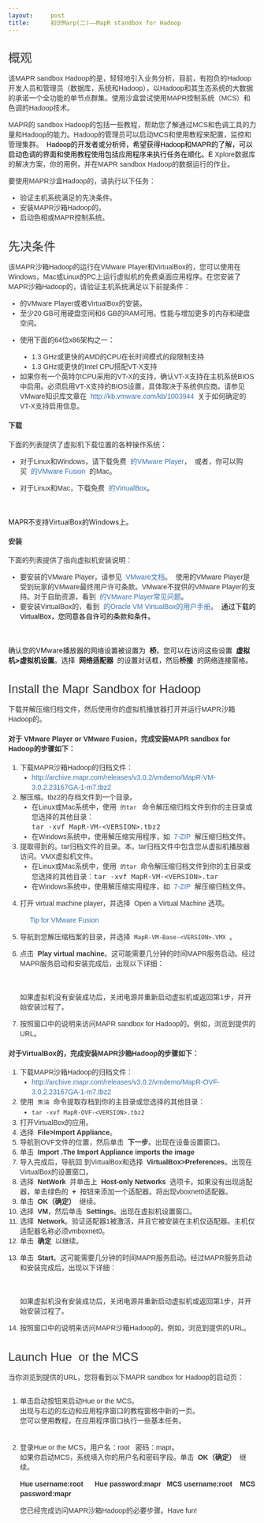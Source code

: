 ```yaml
---
layout:     post
title:      初识Marp(二)——MapR standbox for Hadoop
---
```

<div id="article_content" class="article_content clearfix csdn-tracking-statistics" data-pid="blog" data-mod="popu_307" data-dsm="post">
								            <link rel="stylesheet" href="https://csdnimg.cn/release/phoenix/template/css/ck_htmledit_views-f76675cdea.css">
						<div class="htmledit_views" id="content_views">
                
<h1 id="MapRSandboxforHadoop-Overview" style="font-size:24px;font-weight:normal;line-height:1.25;color:rgb(51,51,51);border-bottom-color:rgb(3,8,13);font-family:Arial, sans-serif;">
<span>概观</span></h1>
<p style="color:rgb(51,51,51);font-family:Arial, sans-serif;font-size:14px;line-height:20px;">
该MAPR sandbox Hadoop的是，轻轻地引入业务分析，目前，有抱负的Hadoop开发人员和管理员（数据库，系统和Hadoop），以Hadoop和其生态系统的大数据的承诺一个全功能的单节点群集。使用沙盒尝试使用MAPR控制系统（MCS）和色调的Hadoop技术。</p>
<p style="color:rgb(51,51,51);font-family:Arial, sans-serif;font-size:14px;line-height:20px;">
MAPR的 <span style="color:rgb(51,51,51);font-family:Arial, sans-serif;font-size:14px;line-height:20px;">
sandbox </span>Hadoop的包括一些教程，帮助您了解通过MCS和色调工具的力量和Hadoop的能力。Hadoop的管理员可以启动MCS和使用教程来配置，监控和管理集群。  <span style="color:rgb(0,0,0);">Hadoop的开发者或分析师，希望获得Hadoop和MAPR的了解，可以启动色调的界面和使用教程使用包括应用程序来执行任务在顺化。Ë</span> Xplore数据库的解决方案，你的用例，并在MAPR <span style="color:rgb(51,51,51);font-family:Arial, sans-serif;font-size:14px;line-height:20px;">sandbox </span>Hadoop的数据运行的作业。</p>
<p style="color:rgb(51,51,51);font-family:Arial, sans-serif;font-size:14px;line-height:20px;">
要使用MAPR沙盒Hadoop的，请执行以下任务：</p>
<ul style="color:rgb(51,51,51);font-family:Arial, sans-serif;font-size:14px;line-height:20px;"><li>验证主机系统满足的先决条件。</li><li>安装MAPR沙箱Hadoop的。</li><li>启动色相或MAPR控制系统。</li></ul><h1 id="MapRSandboxforHadoop-Prerequisites" style="font-size:24px;font-weight:normal;line-height:1.25;color:rgb(51,51,51);border-bottom-color:rgb(3,8,13);font-family:Arial, sans-serif;">
先决条件</h1>
<p style="color:rgb(51,51,51);font-family:Arial, sans-serif;font-size:14px;line-height:20px;">
该MAPR沙箱Hadoop的运行在VMware Player和VirtualBox的，您可以使用在Windows，Mac或Linux的PC上运行虚拟机的免费桌面应用程序。在您安装了MAPR沙箱Hadoop的，请验证主机系统满足以下前提条件：</p>
<ul style="color:rgb(51,51,51);font-family:Arial, sans-serif;font-size:14px;line-height:20px;"><li>的VMware Player或者VirtualBox的安装。</li><li>至少20 GB可用硬盘空间和6 GB的RAM可用。性能与增加更多的内存和硬盘空间。</li><li>
<p>使用下面的64位x86架构之一：</p>
<ul style="list-style-type:disc;"><li>1.3 GHz或更快的AMD的CPU在长时间模式的段限制支持</li><li>1.3 GHz或更快的Intel CPU搭配VT-X支持</li></ul></li><li>如果你有一个英特尔CPU采用的VT-X的支持，确认VT-X支持在主机系统BIOS中启用。必须启用VT-X支持的BIOS设置，具体取决于系统供应商。请参见<br>
VMware知识库文章在  <a class="external-link" href="http://kb.vmware.com/kb/1003944" rel="nofollow" style="color:rgb(59,115,175);text-decoration:none;">http://kb.vmware.com/kb/1003944</a>  关于如何确定的VT-X支持启用信息。</li></ul><h4 id="MapRSandboxforHadoop-Downloads" style="font-size:14px;line-height:20px;color:rgb(51,51,51);font-family:Arial, sans-serif;">
下载</h4>
<p style="color:rgb(51,51,51);font-family:Arial, sans-serif;font-size:14px;line-height:20px;">
下面的列表提供了虚拟机下载位置的各种操作系统： </p>
<ul style="color:rgb(51,51,51);font-family:Arial, sans-serif;font-size:14px;line-height:20px;"><li>对于Linux和Windows，请下载免费  <a class="external-link" href="https://my.vmware.com/web/vmware/free#desktop_end_user_computing/vmware_player/6_0" rel="nofollow" style="color:rgb(59,115,175);text-decoration:none;">的VMware Player</a>，  或者，你可以购买  <a class="external-link" href="http://www.vmware.com/products/fusion/" rel="nofollow" style="color:rgb(59,115,175);text-decoration:none;">的VMware
 Fusion </a> 的Mac。</li><li>
<p>对于Linux和Mac，下载免费  <a class="external-link" href="https://www.virtualbox.org/wiki/Downloads" rel="nofollow" style="color:rgb(59,115,175);text-decoration:none;">的VirtualBox</a>。 </p>
</li></ul><div class="aui-message warning shadowed information-macro"><span class="aui-icon icon-warning" style="border:none;display:inline-block;text-indent:-999em;vertical-align:text-bottom;width:16px;">图标</span>
<div class="message-content">
<p>MAPR不支持VirtualBox的Windows上。</p>
</div>
</div>
<h4 id="MapRSandboxforHadoop-Installation" style="font-size:14px;line-height:20px;color:rgb(51,51,51);font-family:Arial, sans-serif;">
安装</h4>
<p style="color:rgb(51,51,51);font-family:Arial, sans-serif;font-size:14px;line-height:20px;">
下面的列表提供了指向虚拟机安装说明：</p>
<ul style="color:rgb(51,51,51);font-family:Arial, sans-serif;font-size:14px;line-height:20px;"><li>要安装的VMware Player，请参见  <a class="external-link" href="http://www.vmware.com/support/pubs/player_pubs.html" rel="nofollow" style="color:rgb(59,115,175);text-decoration:none;">VMware文档</a>。  使用的VMware Player是受到玩家的VMware最终用户许可条款。VMware不提供的VMware
 Player的支持。对于自助资源，看到  <a class="external-link" href="http://www.vmware.com/products/player/faqs.html" rel="nofollow" style="color:rgb(59,115,175);text-decoration:none;">的VMware Player常见问题</a>。</li><li>要安装VirtualBox的，看到  <a class="external-link" href="http://dlc.sun.com.edgesuite.net/virtualbox/4.3.4/UserManual.pdf" rel="nofollow" style="color:rgb(59,115,175);text-decoration:none;">的Oracle VM VirtualBox的用户手册</a>。  <span style="color:rgb(0,0,0);">通过下载的VirtualBox，您同意各自许可的条款和条件。 </span></li></ul><div class="aui-message warning shadowed information-macro"><span class="aui-icon icon-warning" style="border:none;display:inline-block;text-indent:-999em;vertical-align:text-bottom;width:16px;">图标</span>
<div class="message-content">
<p>确认您的VMware播放器的网络设置被设置为  <strong>桥</strong>。您可以在访问这些设置  <strong>虚拟机&gt;虚拟机设置</strong>。选择  <strong>网络适配器</strong>  的设置对话框，然后<strong>桥接</strong>  的网络连接窗格。</p>
</div>
</div>
<h1 id="MapRSandboxforHadoop-InstalltheMapRSandboxforHadoop" style="font-size:24px;font-weight:normal;line-height:1.25;color:rgb(51,51,51);border-bottom-color:rgb(3,8,13);font-family:Arial, sans-serif;">
Install the Mapr Sandbox for Hadoop</h1>
<p style="color:rgb(51,51,51);font-family:Arial, sans-serif;font-size:14px;line-height:20px;">
下载并解压缩归档文件，然后使用你的虚拟机播放器打开并运行MAPR沙箱Hadoop的。</p>
<h4 id="MapRSandboxforHadoop-ForVMwarePlayerorVMwareFusion,completethefollowingstepstoinstalltheMapRSandboxforHadoop:" style="font-size:14px;line-height:20px;color:rgb(51,51,51);font-family:Arial, sans-serif;">
对于<strong> VMware Player or VMware Fusion</strong>，完成安装MAPR sandbox for Hadoop的步骤如下：</h4>
<ol style="color:rgb(51,51,51);font-family:Arial, sans-serif;font-size:14px;line-height:20px;"><li>下载MAPR沙箱Hadoop的归档文件：<br><ul style="list-style-type:disc;"><li><a class="external-link" href="http://archive.mapr.com/releases/v3.0.2/vmdemo/MapR-VM-3.0.2.23167GA-1-m7.tbz2" rel="nofollow" style="color:rgb(59,115,175);text-decoration:none;">http://archive.mapr.com/releases/v3.0.2/vmdemo/MapR-VM-3.0.2.23167GA-1-m7.tbz2</a></li></ul></li><li>解压缩。tbz2的存档文件到一个目录。 <br><ul style="list-style-type:disc;"><li><span style="line-height:1.4285715;">在Linux或Mac系统中，使用  </span><code style="line-height:1.4285715;">的tar </code><span style="line-height:1.4285715;"> 命令解压缩归档文件到你的主目录或您选择的其他目录：<br></span><span style="font-family:monospace;line-height:1.4285715;">tar -xvf MapR-VM-&lt;VERSION&gt;.tbz2</span></li></ul><ul style="list-style-type:disc;"><li>在Windows系统中，使用解压缩实用程序，如  <a class="external-link" href="http://www.7-zip.org/" rel="nofollow" style="color:rgb(59,115,175);text-decoration:none;">7-ZIP</a>  解压缩归档文件。</li></ul></li><li>提取得到的。tar归档文件的目录。本。tar归档文件中包含您从虚拟机播放器访问。VMX虚拟机文件。<br><ul style="list-style-type:disc;"><li>在Linux或Mac系统中，使用  <code>的tar</code>  命令解压缩归档文件到你的主目录或您选择的其他目录：<span style="font-family:monospace;">tar -xvf MapR-VM-&lt;VERSION&gt;.tar</span></li><li>在Windows系统中，使用解压缩实用程序，如  <a class="external-link" href="http://www.7-zip.org/" rel="nofollow" style="color:rgb(59,115,175);text-decoration:none;">7-ZIP</a>  解压缩归档文件。</li></ul></li><li>
<p>打开 virtual machine player，并选择  Open a Virtual Machine<strong> </strong>选项。 </p>
<div id="expander-323825092" class="expand-container">
<div id="expander-control-323825092" class="expand-control">
<span class="expand-control-icon icon" style="display:inline-block;min-width:16px;text-indent:-9999em;font-size:0px;vertical-align:text-bottom;width:20px;"> </span><span class="expand-control-text" style="vertical-align:top;color:rgb(59,115,175);">Tip
 for VMware Fusion</span></div>
</div>
</li><li>
<p><span style="line-height:1.4285715;">导航到您解压缩档案的目录，并选择  </span><code style="line-height:1.4285715;">MapR-VM-Base-&lt;VERSION&gt;.VMX </code><span style="line-height:1.4285715;">。</span></p>
</li><li>
<p>点击  <strong>Play virtual machine</strong>。这可能需要几分钟的时间MAPR服务启动。经过MAPR服务启动和安装完成后，出现以下详细：<br><img src="https://img-blog.csdn.net/20140101142056500?watermark/2/text/aHR0cDovL2Jsb2cuY3Nkbi5uZXQvbWFveGlhb19qc2Q=/font/5a6L5L2T/fontsize/400/fill/I0JBQkFCMA==/dissolve/70/gravity/SouthEast" alt=""><br></p>
<div class="aui-message warning shadowed information-macro"><span class="aui-icon icon-warning" style="border:none;display:inline-block;text-indent:-999em;vertical-align:text-bottom;width:16px;">图标</span>
<div class="message-content">
<p>如果虚拟机没有安装成功后，关闭电源并重新启动虚拟机或返回第1步，并开始安装过程了。</p>
</div>
</div>
</li><li>按照窗口中的说明来访问MAPR sandbox for Hadoop的。例如，浏览到提供的URL。</li></ol><h4 id="MapRSandboxforHadoop-ForVirtualBox,completethefollowingstepstoinstalltheMapRSandboxforHadoop:" style="font-size:14px;line-height:20px;color:rgb(51,51,51);font-family:Arial, sans-serif;">
<strong>对于VirtualBox的，完成安装MAPR沙箱Hadoop的步骤如下：</strong></h4>
<ol style="color:rgb(51,51,51);font-family:Arial, sans-serif;font-size:14px;line-height:20px;"><li>下载MAPR沙箱Hadoop的归档文件：
<ul style="list-style-type:disc;"><li><a class="external-link" href="http://archive.mapr.com/releases/v3.0.2/vmdemo/MapR-OVF-3.0.2.23167GA-1-m7.tbz2" rel="nofollow" style="color:rgb(59,115,175);text-decoration:none;">http://archive.mapr.com/releases/v3.0.2/vmdemo/MapR-OVF-3.0.2.23167GA-1-m7.tbz2</a></li></ul></li><li>使用  <code>焦油</code>  命令提取存档到你的主目录或您选择的其他目录：<br><ul style="list-style-type:disc;"><li><code>tar -xvf MapR-OVF-&lt;VERSION&gt;.tbz2  </code></li></ul></li><li>打开VirtualBox的应用。</li><li>选择  <strong>File&gt;Import Appliance</strong>。</li><li>导航到OVF文件的位置，然后单击  <strong>下一步</strong>。出现在设备设置窗口。</li><li>单击  <strong>Import .The Import Appliance imports the image</strong></li><li>导入完成后，导航回 ​​到VirtualBox和选择  <strong>VirtualBox&gt;Preferences</strong>。出现在VirtualBox的设置窗口。</li><li>选择  <strong>NetWork</strong>  并单击上  <strong>Host-only Networks</strong>  选项卡。如果没有出现适配器，单击绿色的  <strong>+</strong>  按钮来添加一个适配器。将出现vboxnet0适配器。</li><li>单击  <strong>OK（确定）</strong>  继续。</li><li>选择  <strong>VM</strong>，然后单击  <strong>Settings</strong>。出现在虚拟机设置窗口。</li><li>选择  <strong>Network</strong>。验证适配器1被激活，并且它被安装在主机仅适配器。主机仅适配器名称必须vmboxnet0。</li><li>单击  <strong>确定</strong>  以继续。</li><li>
<p>单击  <strong>Start</strong>。这可能需要几分钟的时间MAPR服务启动。经过MAPR服务启动和安装完成后，出现以下详细：<br><img src="https://img-blog.csdn.net/20140101143059156?watermark/2/text/aHR0cDovL2Jsb2cuY3Nkbi5uZXQvbWFveGlhb19qc2Q=/font/5a6L5L2T/fontsize/400/fill/I0JBQkFCMA==/dissolve/70/gravity/SouthEast" alt=""><br></p>
<div class="aui-message warning shadowed information-macro"><span class="aui-icon icon-warning" style="border:none;display:inline-block;text-indent:-999em;vertical-align:text-bottom;width:16px;">图标</span>
<div class="message-content">
<p>如果虚拟机没有安装成功后，关闭电源并重新启动虚拟机或返回第1步，并开始安装过程了。</p>
</div>
</div>
</li><li>按照窗口中的说明来访问MAPR沙箱Hadoop的。例如，浏览到提供的URL。</li></ol><h1 id="MapRSandboxforHadoop-LaunchHueortheMCS" style="font-size:24px;font-weight:normal;line-height:1.25;color:rgb(51,51,51);border-bottom-color:rgb(3,8,13);font-family:Arial, sans-serif;">
Launch Hue  or the MCS </h1>
<p style="color:rgb(51,51,51);font-family:Arial, sans-serif;font-size:14px;line-height:20px;">
当你浏览到提供的URL，您将看到以下MAPR sandbox for Hadoop的启动页：</p>
<p style="color:rgb(51,51,51);font-family:Arial, sans-serif;font-size:14px;line-height:20px;">
<img src="https://img-blog.csdn.net/20140101143408625?watermark/2/text/aHR0cDovL2Jsb2cuY3Nkbi5uZXQvbWFveGlhb19qc2Q=/font/5a6L5L2T/fontsize/400/fill/I0JBQkFCMA==/dissolve/70/gravity/SouthEast" alt=""><br></p>
<ol style="color:rgb(51,51,51);font-family:Arial, sans-serif;font-size:14px;line-height:20px;"><li>单击启动按钮来启动Hue or the MCS。  <br>
出现与右边的左边和应用程序窗口的教程窗格中新的一页。  <br>
您可以使用教程，在应用程序窗口执行一些基本任务。<br><img src="https://img-blog.csdn.net/20140101143610468?watermark/2/text/aHR0cDovL2Jsb2cuY3Nkbi5uZXQvbWFveGlhb19qc2Q=/font/5a6L5L2T/fontsize/400/fill/I0JBQkFCMA==/dissolve/70/gravity/SouthEast" alt=""><br></li><li>
<p>登录Hue or the MCS，用户名：root   密码：mapr。  <br>
如果你启动MCS，系统填入你的用户名和密码字段。单击  <strong>OK（确定）</strong>  继续。</p>
<div class="aui-message hint shadowed information-macro">
<p class="title" style="font-weight:bold;">Hue username:root      Hue password:mapr   MCS username:root    MCS password:mapr</p>
</div>
<p>您已经完成访问MAPR沙箱Hadoop的必要步骤。Have fun!</p>
</li></ol>            </div>
                </div>